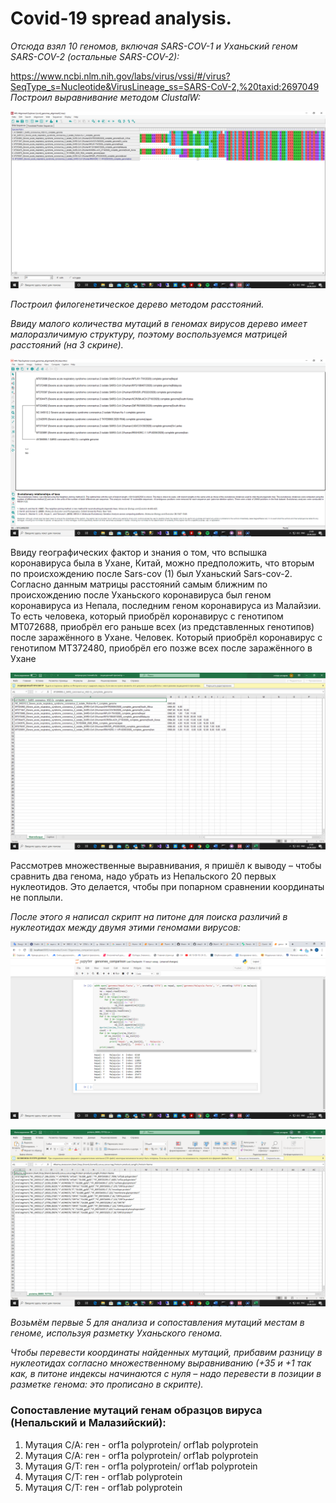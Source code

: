 # Covid-19 spread analysis.
*Отсюда взял 10 геномов, включая SARS-COV-1 и Уханьский геном SARS-COV-2 (остальные SARS-COV-2):*  

https://www.ncbi.nlm.nih.gov/labs/virus/vssi/#/virus?SeqType_s=Nucleotide&VirusLineage_ss=SARS-CoV-2,%20taxid:2697049
*Построил выравнивание методом ClustalW:*  

![GitHub Logo](images/alignment.png)
 
*Построил филогенетическое дерево методом расстояний.*  

*Ввиду малого количества мутаций в геномах вирусов дерево имеет малоразличимую структуру, поэтому воспользуемся матрицей расстояний (на 3 скрине).*
 
![GitHub Logo](images/tree.png)

Ввиду географических фактор и знания о том, что вспышка коронавируса была в Ухане, Китай, можно предположить, что вторым по происхождению после Sars-cov (1) был Уханьский Sars-cov-2.
Согласно данным матрицы расстояний самым ближним по происхождению после Уханьского коронавируса был геном коронавируса из Непала, последним геном коронавируса из Малайзии.
То есть человека, который приобрёл коронавирус с генотипом MT072688, приобрёл его раньше всех (из представленных генотипов) после заражённого в Ухане. 
Человек. Который приобрёл коронавирус с генотипом MT372480, приобрёл его позже всех после заражённого в Ухане
 
![GitHub Logo](images/matrix.png)

Рассмотрев множественные выравнивания, я пришёл к выводу – чтобы сравнить два генома, надо убрать из Непальского 20 первых нуклеотидов. Это делается, чтобы при попарном сравнении координаты не поплыли.  

*После этого я написал скрипт на питоне для поиска различий в нуклеотидах между двумя этими геномами вирусов:*

![GitHub Logo](images/comparison.png)

![GitHub Logo](images/proteins.png)

*Возьмём первые 5 для анализа и сопоставления мутаций местам в геноме, используя разметку Уханьского генома.*  

*Чтобы перевести координаты найденных мутаций, прибавим разницу в нуклеотидах согласно множественному выравниванию (+35 и +1 так как, в питоне индексы начинаются с нуля – надо перевести в позиции в разметке генома: это прописано в скрипте).*  

### Сопоставление мутаций генам образцов вируса (Непальский и Малазийский):
  1.	Мутация C/A: ген - orf1a polyprotein/ orf1ab polyprotein
  2.	Мутация C/A: ген - orf1a polyprotein/ orf1ab polyprotein
  3.	Мутация G/T: ген - orf1a polyprotein/ orf1ab polyprotein
  4.	Мутация C/T: ген - orf1ab polyprotein
  5.	Мутация C/T: ген - orf1ab polyprotein





